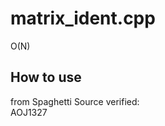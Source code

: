 matrix_ident.cpp
===================
O(N)

How to use
----------

from Spaghetti Source
verified:  
AOJ1327
